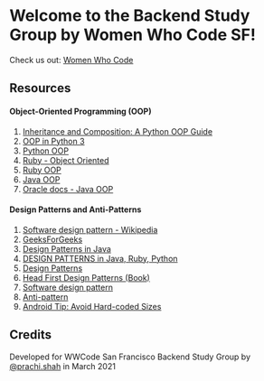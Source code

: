 # Welcome to the Backend Study Group by Women Who Code SF!

Check us out: [Women Who Code](https://www.womenwhocode.com/)

## Resources

#### Object-Oriented Programming (OOP)

1. [Inheritance and Composition: A Python OOP Guide](https://realpython.com/inheritance-composition-python/)
2. [OOP in Python 3](https://realpython.com/python3-object-oriented-programming/)
3. [Python OOP](https://www.programiz.com/python-programming/object-oriented-programming)
4. [Ruby - Object Oriented](https://www.tutorialspoint.com/ruby/ruby_object_oriented.htm)
5. [Ruby OOP](https://www.rubyguides.com/ruby-tutorial/object-oriented-programming/)
6. [Java OOP](https://www.javatpoint.com/java-oops-concepts)
7. [Oracle docs - Java OOP](https://docs.oracle.com/javase/tutorial/java/concepts/)

#### Design Patterns and Anti-Patterns

1. [Software design pattern - Wikipedia](https://en.wikipedia.org/wiki/Software_design_pattern)
2. [GeeksForGeeks](https://www.geeksforgeeks.org/)
3. [Design Patterns in Java](https://www.tutorialspoint.com/design_pattern/index.htm)
4. [DESIGN PATTERNS in Java, Ruby, Python](https://refactoring.guru/design-patterns)
5. [Design Patterns](https://sourcemaking.com/design_patterns)
6. [Head First Design Patterns (Book)](https://www.oreilly.com/library/view/head-first-design/0596007124/)
7. [Software design pattern](https://en.wikipedia.org/wiki/Software_design_pattern)
8. [Anti-pattern](https://en.wikipedia.org/wiki/Anti-pattern)
9. [Android Tip: Avoid Hard-coded Sizes](https://nickbradbury.com/2013/12/08/android-tip-avoid-hard-coded-sizes/)

## Credits

Developed for WWCode San Francisco Backend Study Group by
[@prachi.shah](https://www.linkedin.com/in/prachisshah/) in March 2021